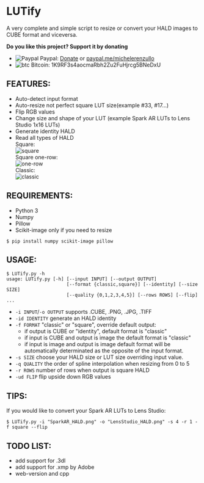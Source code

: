 # LUTify

A very complete and simple script to resize or convert your HALD images to CUBE format and viceversa.

**Do you like this project? Support it by donating**

- ![Paypal](https://raw.githubusercontent.com/reek/anti-adblock-killer/gh-pages/images/paypal.png) Paypal: [Donate](https://www.paypal.com/donate?hosted_button_id=XQ8QUEME5JZMN) or [paypal.me/michelerenzullo](https://paypal.me/michelerenzullo)
- ![btc](https://raw.githubusercontent.com/reek/anti-adblock-killer/gh-pages/images/bitcoin.png) Bitcoin: 1K9RF3s4aocmaRbh2Zu2FuHjrcg5BNeDxU

## FEATURES:

* Auto-detect input format
* Auto-resize not perfect square LUT size(example #33, #17...)
* Flip RGB values 
* Change size and shape of your LUT (example Spark AR LUTs to Lens Studio 1x16 LUTs)
* Generate identity HALD
* Read all types of HALD  
Square:  
![square](https://i.ibb.co/JcWC5Fc/Identity-HALD-square.png)  
Square one-row:  
![one-row](https://i.ibb.co/w7xVt25/Identity-HALD-square.png)  
Classic:  
![classic](https://i.ibb.co/QHPGtHG/Identity-HALD-classic.png)  


## REQUIREMENTS:
* Python 3
* Numpy
* Pillow
* Scikit-image only if you need to resize

```Shell 
$ pip install numpy scikit-image pillow
```

## USAGE:

```Shell
$ LUTify.py -h
usage: LUTify.py [-h] [--input INPUT] [--output OUTPUT]
                      [--format {classic,square}] [--identity] [--size SIZE]
                      [--quality {0,1,2,3,4,5}] [--rows ROWS] [--flip]
...
```
* `-i INPUT`/`-o OUTPUT` supports .CUBE, .PNG, .JPG, .TIFF 
* `-id IDENTITY` generate an HALD identity
* `-f FORMAT` "classic" or "square", override default output:
    - if output is CUBE or "identity", default format is "classic"
    - if input is CUBE and output is image the default format is "classic"
	- if input is image and output is image default format will be automatically determinated as the opposite of the input format.
* `-s SIZE` choose your HALD size or LUT size overriding input value.
* `-q QUALITY` the order of spline interpolation when resizing from 0 to 5
* `-r ROWS` number of rows when output is square HALD
* `-ud FLIP` flip upside down RGB values

## TIPS:
If you would like to convert your Spark AR LUTs to Lens Studio:
```Shell
$ LUTify.py -i "SparkAR_HALD.png" -o "LensStudio_HALD.png" -s 4 -r 1 -f square --flip
```

## TODO LIST:
- add support for .3dl
- add support for .xmp by Adobe
- web-version and cpp  